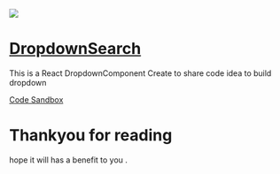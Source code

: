 
[![](https://media.giphy.com/media/H75LzbaKOZLTqb7GS0/giphy.gif)](https://codesandbox.io/s/shy-haze-bv1ql?file=/src/App.js)

# [DropdownSearch](https://codesandbox.io/s/shy-haze-bv1ql?file=/src/App.js)
This is a React DropdownComponent
Create to share code idea to build dropdown

[Code Sandbox](https://codesandbox.io/s/shy-haze-bv1ql?file=/src/App.js)

# Thankyou for reading
hope it will has a benefit to you .
